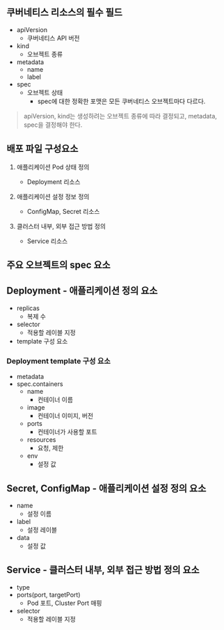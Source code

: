 ## 쿠버네티스 리소스의 필수 필드

- apiVersion 
    - 쿠버네티스 API 버전
- kind
    - 오브젝트 종류
- metadata
    - name
    - label
- spec 
    - 오브젝트 상태
        - spec에 대한 정확한 포맷은 모든 쿠버네티스 오브젝트마다 다르다.
> apiVersion, kind는 생성하려는 오브젝트 종류에 따라 결정되고, metadata, spec을 결정해야 한다.

## 배포 파일 구성요소

1. 애플리케이션 Pod 상태 정의
    - Deployment 리소스

3. 애플리케이션 설정 정보 정의
    - ConfigMap, Secret 리소스

2. 클러스터 내부, 외부 접근 방법 정의
    - Service 리소스

## 주요 오브젝트의 spec 요소

## Deployment - 애플리케이션 정의 요소

- replicas
    - 복제 수
- selector
    - 적용할 레이블 지정
- template 구성 요소


### Deployment template 구성 요소

- metadata
- spec.containers
    - name
        - 컨테이너 이름
    - image
        - 컨테이너 이미지, 버전
    - ports
        - 컨테이너가 사용할 포트
    - resources
        - 요청, 제한
    - env
        - 설정 값

## Secret, ConfigMap - 애플리케이션 설정 정의 요소

- name
    - 설정 이름
- label
    - 설정 레이블
- data
    - 설정 값

## Service - 클러스터 내부, 외부 접근 방법 정의 요소

- type
- ports(port, targetPort)
    - Pod 포트, Cluster Port 매핑
- selector
    - 적용할 레이블 지정